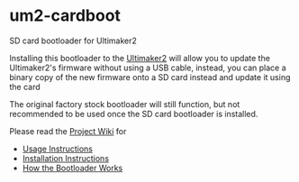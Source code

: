 # um2-cardboot
SD card bootloader for Ultimaker2

Installing this bootloader to the [Ultimaker2](https://ultimaker.com/) will allow you to update the Ultimaker2's firmware without using a USB cable, instead, you can place a binary copy of the new firmware onto a SD card instead and update it using the card

The original factory stock bootloader will still function, but not recommended to be used once the SD card bootloader is installed.

Please read the [Project Wiki](https://github.com/frank26080115/um2-cardboot/wiki) for
* [Usage Instructions](https://github.com/frank26080115/um2-cardboot/wiki/Using-the-bootloader)
* [Installation Instructions](https://github.com/frank26080115/um2-cardboot/wiki/Installation-Instructions)
* [How the Bootloader Works](https://github.com/frank26080115/um2-cardboot/wiki/How-this-bootloader-works)
